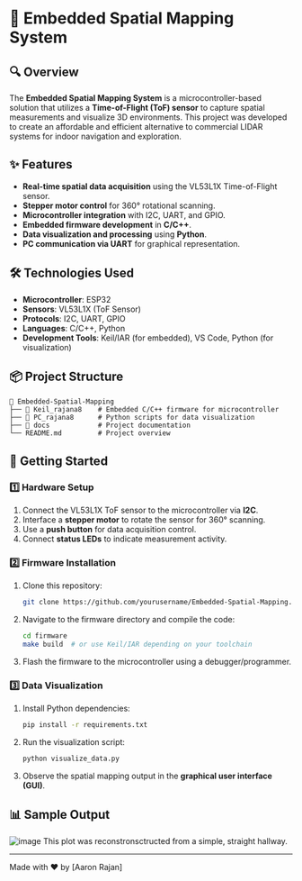 # 📡 Embedded Spatial Mapping System

## 🔍 Overview
The **Embedded Spatial Mapping System** is a microcontroller-based solution that utilizes a **Time-of-Flight (ToF) sensor** to capture spatial measurements and visualize 3D environments. This project was developed to create an affordable and efficient alternative to commercial LIDAR systems for indoor navigation and exploration.

## ✨ Features
- **Real-time spatial data acquisition** using the VL53L1X Time-of-Flight sensor.
- **Stepper motor control** for 360° rotational scanning.
- **Microcontroller integration** with I2C, UART, and GPIO.
- **Embedded firmware development** in **C/C++**.
- **Data visualization and processing** using **Python**.
- **PC communication via UART** for graphical representation.

## 🛠️ Technologies Used
- **Microcontroller**: ESP32
- **Sensors**: VL53L1X (ToF Sensor)
- **Protocols**: I2C, UART, GPIO
- **Languages**: C/C++, Python
- **Development Tools**: Keil/IAR (for embedded), VS Code, Python (for visualization)

## 📦 Project Structure
```
📁 Embedded-Spatial-Mapping
├── 📂 Keil_rajana8    # Embedded C/C++ firmware for microcontroller
├── 📂 PC_rajana8      # Python scripts for data visualization
├── 📂 docs            # Project documentation
└── README.md         # Project overview
```

## 🚀 Getting Started
### 1️⃣ Hardware Setup
1. Connect the VL53L1X ToF sensor to the microcontroller via **I2C**.
2. Interface a **stepper motor** to rotate the sensor for 360° scanning.
3. Use a **push button** for data acquisition control.
4. Connect **status LEDs** to indicate measurement activity.

### 2️⃣ Firmware Installation
1. Clone this repository:
   ```sh
   git clone https://github.com/yourusername/Embedded-Spatial-Mapping.git
   ```
2. Navigate to the firmware directory and compile the code:
   ```sh
   cd firmware
   make build  # or use Keil/IAR depending on your toolchain
   ```
3. Flash the firmware to the microcontroller using a debugger/programmer.

### 3️⃣ Data Visualization
1. Install Python dependencies:
   ```sh
   pip install -r requirements.txt
   ```
2. Run the visualization script:
   ```sh
   python visualize_data.py
   ```
3. Observe the spatial mapping output in the **graphical user interface (GUI)**.

## 📊 Sample Output
![image](https://github.com/user-attachments/assets/0ae9ba6e-e4bb-4d64-92bf-61f4ecbb5932)
This plot was reconstronsctructed from a simple, straight hallway.

---
Made with ❤️ by [Aaron Rajan]
